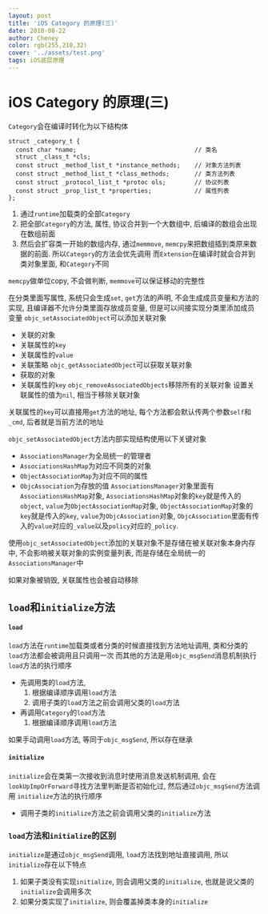 ```yaml
---
layout: post
title: 'iOS Category 的原理(三)'
date: 2018-08-22
author: Cheney
color: rgb(255,210,32)
cover: '../assets/test.png'
tags: iOS底层原理
---
```


# iOS Category 的原理(三)

`Category`会在编译时转化为以下结构体
```objc
struct _category_t {
  const char *name; 								// 类名
  struct _class_t *cls;			
  const struct _method_list_t *instance_methods;	// 对象方法列表
  const struct _method_list_t *class_methods;		// 类方法列表
  const struct _protocol_list_t *protoc ols;		// 协议列表
  const struct _prop_list_t *properties;			// 属性列表
};
```

  1. 通过`runtime`加载类的全部`Category`
2. 把全部`Category`的方法, 属性, 协议合并到一个大数组中, 后编译的数组会出现在数组前面
3. 然后会扩容类一开始的数组内存, 通过`memmove`, `memcpy`来把数组插到类原来数据的前面. 所以`Category`的方法会优先调用
而`Extension`在编译时就会合并到类对象里面, 和`Category`不同

`memcpy`做单位copy, 不会做判断, `memmove`可以保证移动的完整性

在分类里面写属性, 系统只会生成`set`, `get`方法的声明, 不会生成成员变量和方法的实现, 且编译器不允许分类里面存放成员变量, 但是可以间接实现分类里添加成员变量
`objc_setAssociatedObject`可以添加关联对象
* 关联的对象
* 关联属性的`key`
* 关联属性的`value`
* 关联策略
`objc_getAssociatedObject`可以获取关联对象
* 获取的对象
* 关联属性的`key`
`objc_removeAssociatedObjects`移除所有的关联对象
设置关联属性的值为`nil`, 相当于移除关联对象

关联属性的`key`可以直接用`get`方法的地址, 每个方法都会默认传两个参数`self`和`_cmd`, 后者就是当前方法的地址

`objc_setAssociatedObject`方法内部实现结构使用以下关键对象
* `AssociationsManager`为全局统一的管理者
* `AssociationsHashMap`为对应不同类的对象
* `ObjectAssociationMap`为对应不同的属性
* `ObjcAssociation`为存放的值
`AssociationsManager`对象里面有`AssociationsHashMap`对象, `AssociationsHashMap`对象的`key`就是传入的`object`, `value`为`ObjectAssociationMap`对象, `ObjectAssociationMap`对象的`key`就是传入的`key`, `value`为`ObjcAssociation`对象, `ObjcAssociation`里面有传入的`value`对应的`_value`以及`policy`对应的`_policy`.

使用`objc_setAssociatedObject`添加的关联对象不是存储在被关联对象本身内存中, 不会影响被关联对象的实例变量列表, 而是存储在全局统一的`AssociationsManager`中

如果对象被销毁, 关联属性也会被自动移除

## `load`和`initialize`方法

#### `load`
`load`方法在`runtime`加载类或者分类的时候直接找到方法地址调用, 类和分类的`load`方法都会被调用且只调用一次
而其他的方法是用`objc_msgSend`消息机制执行
`load`方法的执行顺序
* 先调用类的`load`方法, 
	1. 根据编译顺序调用`load`方法
	2. 调用子类的`load`方法之前会调用父类的`load`方法
* 再调用`Category`的`load`方法
	1. 根据编译顺序调用`load`方法

如果手动调用`load`方法, 等同于`objc_msgSend`, 所以存在继承

#### `initialize`
`initialize`会在类第一次接收到消息时使用消息发送机制调用, 会在`lookUpImpOrForward`寻找方法里判断是否初始化过, 然后通过`objc_msgSend`方法调用
`initialize`方法的执行顺序
* 调用子类的`initialize`方法之前会调用父类的`initialize`方法

### `load`方法和`initialize`的区别
`initialize`是通过`objc_msgSend`调用, `load`方法找到地址直接调用, 所以`initialize`存在以下特点
1. 如果子类没有实现`initialize`, 则会调用父类的`initialize`, 也就是说父类的`initialize`会调用多次
2. 如果分类实现了`initialize`, 则会覆盖掉类本身的`initialize`













